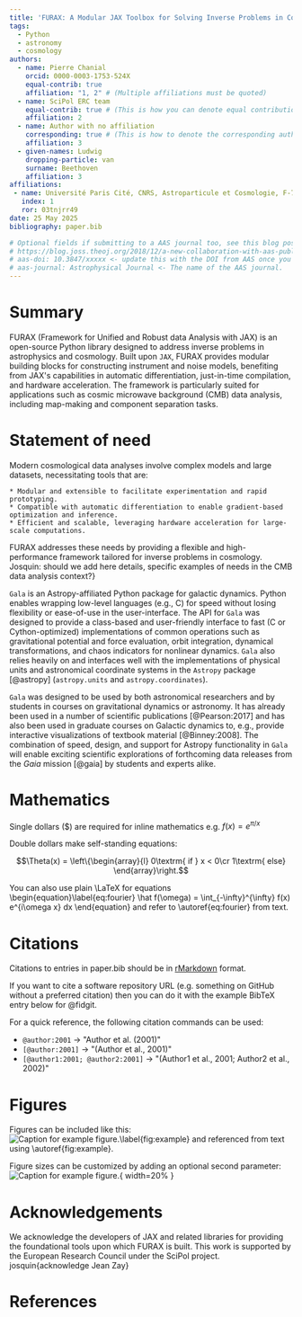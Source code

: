 ```yaml
---
title: 'FURAX: A Modular JAX Toolbox for Solving Inverse Problems in Cosmology'
tags:
  - Python
  - astronomy
  - cosmology
authors:
  - name: Pierre Chanial
    orcid: 0000-0003-1753-524X
    equal-contrib: true
    affiliation: "1, 2" # (Multiple affiliations must be quoted)
  - name: SciPol ERC team
    equal-contrib: true # (This is how you can denote equal contributions between multiple authors)
    affiliation: 2
  - name: Author with no affiliation
    corresponding: true # (This is how to denote the corresponding author)
    affiliation: 3
  - given-names: Ludwig
    dropping-particle: van
    surname: Beethoven
    affiliation: 3
affiliations:
 - name: Université Paris Cité, CNRS, Astroparticule et Cosmologie, F-75013 Paris, France
   index: 1
   ror: 03tnjrr49
date: 25 May 2025
bibliography: paper.bib

# Optional fields if submitting to a AAS journal too, see this blog post:
# https://blog.joss.theoj.org/2018/12/a-new-collaboration-with-aas-publishing
# aas-doi: 10.3847/xxxxx <- update this with the DOI from AAS once you know it.
# aas-journal: Astrophysical Journal <- The name of the AAS journal.
---
```


# Summary

FURAX (Framework for Unified and Robust data Analysis with JAX) is an open-source Python library designed to address
inverse problems in astrophysics and cosmology. Built upon `JAX`, FURAX provides modular building blocks for
constructing instrument and noise models, benefiting from JAX's capabilities in automatic differentiation,
just-in-time compilation, and hardware acceleration. The framework is particularly suited for applications such as
cosmic microwave background (CMB) data analysis, including map-making and component separation tasks.

# Statement of need
Modern cosmological data analyses involve complex models and large datasets, necessitating tools that are:

    * Modular and extensible to facilitate experimentation and rapid prototyping.
    * Compatible with automatic differentiation to enable gradient-based optimization and inference.
    * Efficient and scalable, leveraging hardware acceleration for large-scale computations.

FURAX addresses these needs by providing a flexible and high-performance framework tailored for inverse problems in cosmology.
Josquin: should we add here details, specific examples of needs in the CMB data analysis context?}

`Gala` is an Astropy-affiliated Python package for galactic dynamics. Python
enables wrapping low-level languages (e.g., C) for speed without losing
flexibility or ease-of-use in the user-interface. The API for `Gala` was
designed to provide a class-based and user-friendly interface to fast (C or
Cython-optimized) implementations of common operations such as gravitational
potential and force evaluation, orbit integration, dynamical transformations,
and chaos indicators for nonlinear dynamics. `Gala` also relies heavily on and
interfaces well with the implementations of physical units and astronomical
coordinate systems in the `Astropy` package [@astropy] (`astropy.units` and
`astropy.coordinates`).

`Gala` was designed to be used by both astronomical researchers and by
students in courses on gravitational dynamics or astronomy. It has already been
used in a number of scientific publications [@Pearson:2017] and has also been
used in graduate courses on Galactic dynamics to, e.g., provide interactive
visualizations of textbook material [@Binney:2008]. The combination of speed,
design, and support for Astropy functionality in `Gala` will enable exciting
scientific explorations of forthcoming data releases from the *Gaia* mission
[@gaia] by students and experts alike.

# Mathematics

Single dollars ($) are required for inline mathematics e.g. $f(x) = e^{\pi/x}$

Double dollars make self-standing equations:

$$\Theta(x) = \left\{\begin{array}{l}
0\textrm{ if } x < 0\cr
1\textrm{ else}
\end{array}\right.$$

You can also use plain \LaTeX for equations
\begin{equation}\label{eq:fourier}
\hat f(\omega) = \int_{-\infty}^{\infty} f(x) e^{i\omega x} dx
\end{equation}
and refer to \autoref{eq:fourier} from text.

# Citations

Citations to entries in paper.bib should be in
[rMarkdown](http://rmarkdown.rstudio.com/authoring_bibliographies_and_citations.html)
format.

If you want to cite a software repository URL (e.g. something on GitHub without a preferred
citation) then you can do it with the example BibTeX entry below for @fidgit.

For a quick reference, the following citation commands can be used:
- `@author:2001`  ->  "Author et al. (2001)"
- `[@author:2001]` -> "(Author et al., 2001)"
- `[@author1:2001; @author2:2001]` -> "(Author1 et al., 2001; Author2 et al., 2002)"

# Figures

Figures can be included like this:
![Caption for example figure.\label{fig:example}](figure.png)
and referenced from text using \autoref{fig:example}.

Figure sizes can be customized by adding an optional second parameter:
![Caption for example figure.](figure.png){ width=20% }

# Acknowledgements


We acknowledge the developers of JAX and related libraries for providing the foundational tools upon which FURAX is
built. This work is supported by the European Research Council under the SciPol project. josquin{acknowledge Jean Zay}

# References
